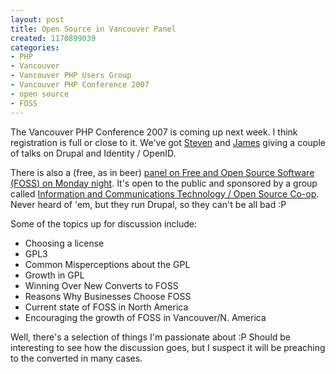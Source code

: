 ```yaml
--- 
layout: post
title: Open Source in Vancouver Panel
created: 1170899039
categories: 
- PHP
- Vancouver
- Vancouver PHP Users Group
- Vancouver PHP Conference 2007
- open source
- FOSS
---
```

<p>The Vancouver PHP Conference 2007 is coming up next week. I think registration is full or close to it. We&#39;ve got <a href="http://acko.net">Steven</a> and <a href="http://walkah.net">James</a> giving a couple of talks on Drupal and Identity / OpenID.</p><p>There is also a (free, as in beer) <a href="http://vancouver.php.net/osspanel2007">panel on Free and Open Source Software (FOSS) on Monday night</a>. It&#39;s open to the public and sponsored by a group called <a href="http://ictcoop.ca/">Information and Communications Technology / Open Source Co-op</a>. Never heard of &#39;em, but they run Drupal, so they can&#39;t be all bad :P</p><p>Some of the topics up for discussion include:</p><ul><li>Choosing a license</li><li>GPL3</li><li>Common Misperceptions about the GPL</li><li>Growth in GPL</li><li>Winning Over New Converts to FOSS</li><li>Reasons Why Businesses Choose FOSS</li><li>Current state of FOSS in North America</li><li>Encouraging the growth of FOSS in Vancouver/N. America</li></ul><p>Well, there&#39;s a selection of things I&#39;m passionate about :P Should be interesting to see how the discussion goes, but I suspect it will be preaching to the converted in many cases. </p>
